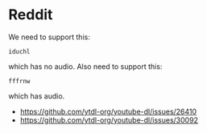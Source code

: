 # Reddit

We need to support this:

~~~
iduchl
~~~

which has no audio. Also need to support this:

~~~
fffrnw
~~~

which has audio.


- https://github.com/ytdl-org/youtube-dl/issues/26410
- https://github.com/ytdl-org/youtube-dl/issues/30092
